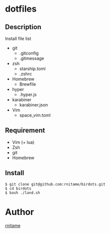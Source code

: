 # dotfiles

## Description
Install file list

- git
  - .gitconfig
  - .gitmessage
- zsh
  - starship.toml
  - .zshrc
- Homebrew
  - Brewfile
- hyper
  - .hyper.js
- karabiner
  - karabiner.json
- Vim
  - space\_vim.toml

## Requirement

- Vim (+ lua)
- Zsh
- git
- Homebrew

## Install

```
$ git clone git@github.com:rnitame/birdots.git
$ cd birdots
$ bash ./land.sh
```

# Author
[rnitame](https://github.com/rnitame)

